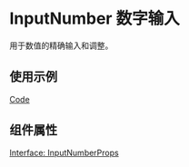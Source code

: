 # InputNumber 数字输入

用于数值的精确输入和调整。

## 使用示例

[Code](./demo/index.tsx)

## 组件属性

[Interface: InputNumberProps](./InputNumber.tsx)
